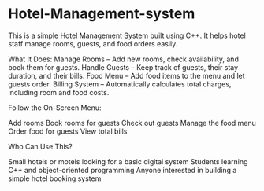 # Hotel-Management-system

This is a simple Hotel Management System built using C++. It helps hotel staff manage rooms, guests, and food orders easily.

What It Does:
Manage Rooms – Add new rooms, check availability, and book them for guests.
Handle Guests – Keep track of guests, their stay duration, and their bills.
Food Menu – Add food items to the menu and let guests order.
Billing System – Automatically calculates total charges, including room and food costs.

Follow the On-Screen Menu:

Add rooms
Book rooms for guests
Check out guests
Manage the food menu
Order food for guests
View total bills

Who Can Use This?

Small hotels or motels looking for a basic digital system
Students learning C++ and object-oriented programming
Anyone interested in building a simple hotel booking system
